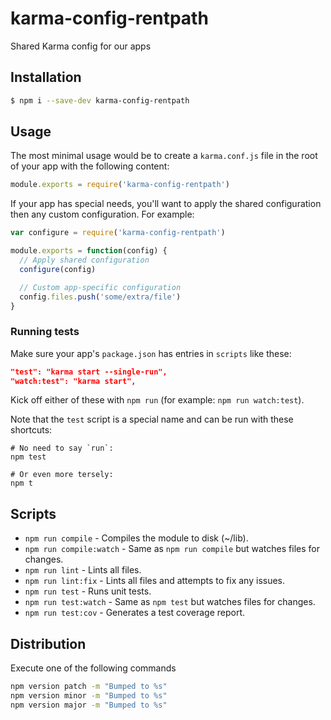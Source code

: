 # karma-config-rentpath
Shared Karma config for our apps

## Installation
```bash
$ npm i --save-dev karma-config-rentpath
```

## Usage
The most minimal usage would be to create a `karma.conf.js` file in the root of your app with the following content:
```javascript
module.exports = require('karma-config-rentpath')
```

If your app has special needs, you'll want to apply the shared configuration then any custom configuration. For example:

```javascript
var configure = require('karma-config-rentpath')

module.exports = function(config) {
  // Apply shared configuration
  configure(config)

  // Custom app-specific configuration
  config.files.push('some/extra/file')
}
```

### Running tests

Make sure your app's `package.json` has entries in `scripts` like these:
```json
"test": "karma start --single-run",
"watch:test": "karma start",
```
Kick off either of these with `npm run` (for example: `npm run watch:test`).

Note that the `test` script is a special name and can be run with these shortcuts:
```
# No need to say `run`:
npm test

# Or even more tersely:
npm t
```

## Scripts
* `npm run compile` - Compiles the module to disk (~/lib).
* `npm run compile:watch` - Same as `npm run compile` but watches files for changes.
* `npm run lint` - Lints all files.
* `npm run lint:fix` - Lints all files and attempts to fix any issues.
* `npm run test` - Runs unit tests.
* `npm run test:watch` - Same as `npm test` but watches files for changes.
* `npm run test:cov` - Generates a test coverage report.

## Distribution
Execute one of the following commands
```bash
npm version patch -m "Bumped to %s"
npm version minor -m "Bumped to %s"
npm version major -m "Bumped to %s"
```
